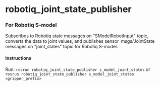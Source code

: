 # robotiq_joint_state_publisher

### For Robotiq S-model

Subscribes to Robotiq state messages on "SModelRobotInput" topic, converts the data to joint values, and publishes sensor_msgs/JointState messages on "joint_states" topic for Robotiq S-model.

#### Instructions
Run:
`rosrun robotiq_joint_state_publisher s_model_joint_states`
or
`rosrun robotiq_joint_state_publisher s_model_joint_states <gripper_prefix>`
